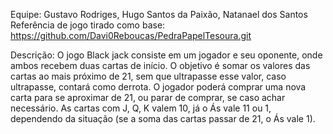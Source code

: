 Equipe: Gustavo Rodriges, Hugo Santos da Paixão, Natanael dos Santos
Referência de jogo tirado como base: https://github.com/Davi0Reboucas/PedraPapelTesoura.git

Descrição:
O jogo Black jack consiste em um jogador e seu oponente, onde ambos recebem duas cartas de início.
O objetivo é somar os valores das cartas ao mais próximo de 21, sem que ultrapasse esse valor, caso ultrapasse, contará como derrota.
O jogador poderá comprar uma nova carta para se aproximar de 21, ou parar de comprar, se caso achar necessário.
As cartas com J, Q, K valem 10, já o Ás vale 11 ou 1, dependendo da situação (se a soma das cartas passar de 21, o Ás vale 1).
